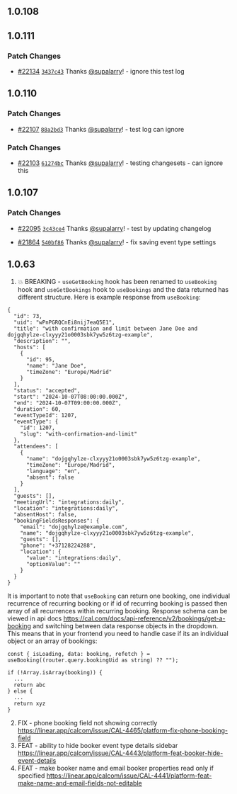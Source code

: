 ## 1.0.108

## 1.0.111

### Patch Changes

- [#22134](https://github.com/calcom/cal.com/pull/22134) [`3437c43`](https://github.com/calcom/cal.com/commit/3437c4331da892bd77afaea84be2db196543a207) Thanks [@supalarry](https://github.com/supalarry)! - ignore this test log

## 1.0.110

### Patch Changes

- [#22107](https://github.com/calcom/cal.com/pull/22107) [`88a2bd3`](https://github.com/calcom/cal.com/commit/88a2bd3317a2cfaf6b367524e2736445544dbd63) Thanks [@supalarry](https://github.com/supalarry)! - test log can ignore

### Patch Changes

- [#22103](https://github.com/calcom/cal.com/pull/22103) [`61274bc`](https://github.com/calcom/cal.com/commit/61274bc7efc67b162d46b59cd75bd376ad515c51) Thanks [@supalarry](https://github.com/supalarry)! - testing changesets - can ignore this

## 1.0.107

### Patch Changes

- [#22095](https://github.com/calcom/cal.com/pull/22095) [`3c43ce4`](https://github.com/calcom/cal.com/commit/3c43ce4165bce1da29b203d5f2eb62090c5fddd2) Thanks [@supalarry](https://github.com/supalarry)! - test by updating changelog

- [#21864](https://github.com/calcom/cal.com/pull/21864) [`540bf86`](https://github.com/calcom/cal.com/commit/540bf868b5b60a98d9d3aeb565e2089f15c3dfd3) Thanks [@supalarry](https://github.com/supalarry)! - fix saving event type settings

## 1.0.63

1. 💥 BREAKING - `useGetBooking` hook has been renamed to `useBooking` hook and `useGetBookings` hook to `useBookings` and the data returned has different
   structure. Here is example response from `useBooking`:

```
{
  "id": 73,
  "uid": "wPnPGRQCnEi8nij7eaQ5E1",
  "title": "with confirmation and limit between Jane Doe and dojgqhylze-clxyyy21o0003sbk7yw5z6tzg-example",
  "description": "",
  "hosts": [
    {
      "id": 95,
      "name": "Jane Doe",
      "timeZone": "Europe/Madrid"
    }
  ],
  "status": "accepted",
  "start": "2024-10-07T08:00:00.000Z",
  "end": "2024-10-07T09:00:00.000Z",
  "duration": 60,
  "eventTypeId": 1207,
  "eventType": {
    "id": 1207,
    "slug": "with-confirmation-and-limit"
  },
  "attendees": [
    {
      "name": "dojgqhylze-clxyyy21o0003sbk7yw5z6tzg-example",
      "timeZone": "Europe/Madrid",
      "language": "en",
      "absent": false
    }
  ],
  "guests": [],
  "meetingUrl": "integrations:daily",
  "location": "integrations:daily",
  "absentHost": false,
  "bookingFieldsResponses": {
    "email": "dojgqhylze@example.com",
    "name": "dojgqhylze-clxyyy21o0003sbk7yw5z6tzg-example",
    "guests": [],
    "phone": "+37128224288",
    "location": {
      "value": "integrations:daily",
      "optionValue": ""
    }
  }
}
```

It is important to note that `useBooking` can return one booking, one individual recurrence of recurring booking or if id of recurring booking is passed then array
of all recurrences within recurring booking. Response schema can be viewed in api docs https://cal.com/docs/api-reference/v2/bookings/get-a-booking and switching
between data response objects in the dropdown. This means that in your frontend you need to handle case if its an individual object or an array of bookings:

```
const { isLoading, data: booking, refetch } = useBooking((router.query.bookingUid as string) ?? "");

if (!Array.isArray(booking)) {
  ...
  return abc
} else {
  ...
  return xyz
}
```

2. FIX - phone booking field not showing correctly https://linear.app/calcom/issue/CAL-4465/platform-fix-phone-booking-field
3. FEAT - ability to hide booker event type details sidebar https://linear.app/calcom/issue/CAL-4443/platform-feat-booker-hide-event-details
4. FEAT - make booker name and email booker properties read only if specified https://linear.app/calcom/issue/CAL-4441/platform-feat-make-name-and-email-fields-not-editable

